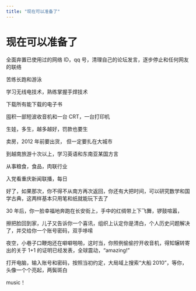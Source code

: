 ```yaml
---
title: "现在可以准备了"
---
```

# 现在可以准备了

全面弃置已使用过的网络 ID，qq 号，清理自己的论坛发言，逐步停止和任何网友的联络

苦练长跑和游泳

学习无线电技术，熟练掌握手焊技术

下载所有能下载的电子书

囤积一部短波收音机和一台 CRT，一台打印机

生娃，多生，越多越好，罚款也要生

卖房，2012 年前要出货， 但一定要扎在大城市

到越南旅游十次以上，学习英语和东南亚某国方言

从事粮食，食品，肉联行业

入党看重庆新闻联播，每日

好了，如果那次，你不得不从南方再次返回，你还有大把时间，可以研究数学和国学古典，这两样基本只用笔和纸就能玩下去了

30 年后，你一脸幸福地奔跑在长安街上，手中的红绸带上下飞舞，锣鼓喧嚣，

擦把脸回到家，儿子又告诉你一个喜讯，组织上认定你是清白，个人历史问题解决了，并交给你一个账号密码，双手哆嗦

夜空，小巷子口鞭炮还在噼噼啪啪，这时当，你照例偷偷拧开收音机，得知辗转寄出的关于 1+1 的证明已经发表，全球震动，“amazing!”

打开电脑，输入账号和密码，按照当初约定，大局域上搜索“大船 2010”，等你，头像一个个亮起，两鬓斑白

music！

